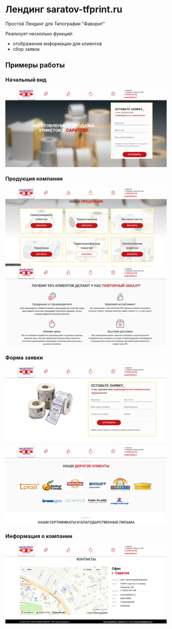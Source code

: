 # Лендинг saratov-tfprint.ru

Простой Лендинг для Типографии "Фаворит"

Реализует несколько функций:
- отображение информации для клиентов
- сбор заявок

## Примеры работы

### Начальный вид
![preview](https://github.com/semichuk/saratov-tfprint/raw/main/preview/1.png)
### Продукция компании
![preview](https://github.com/semichuk/saratov-tfprint/raw/main/preview/2.png)
![preview](https://github.com/semichuk/saratov-tfprint/raw/main/preview/3.png)
### Форма заявки
![preview](https://github.com/semichuk/saratov-tfprint/raw/main/preview/4.png)
![preview](https://github.com/semichuk/saratov-tfprint/raw/main/preview/5.png)
### Информация о компании
![preview](https://github.com/semichuk/saratov-tfprint/raw/main/preview/6.png)

